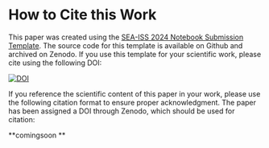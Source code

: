 # How to Cite this Work

This paper was created using the [SEA-ISS 2024 Notebook Submission Template](https://ucar-sea.github.io/SEA-ISS-Template/README.html). 
The source code for this template is available on Github and archived on Zenodo. If you use this template for your scientific work, please cite using the following DOI:

[![DOI](https://zenodo.org/badge/739166874.svg)](https://zenodo.org/doi/10.5281/zenodo.10499040)


If you reference the scientific content of this paper in your work, please use the following citation format to ensure proper acknowledgment. The paper has been assigned a DOI through Zenodo, which should be used for citation:

**comingsoon **